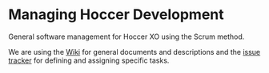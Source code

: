 Managing Hoccer Development
===========================

General software management for Hoccer XO using the Scrum method.

We are using the [Wiki](https://github.com/hoccer/scrum/wiki) for general documents and descriptions and the [issue tracker](https://github.com/hoccer/scrum/issues) for defining and assigning specific tasks.
